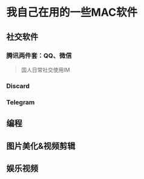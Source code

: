 # 我自己在用的一些MAC软件

## 社交软件

### 腾讯两件套：QQ、微信

> 国人日常社交使用IM

### Discard



### Telegram



## 编程





## 图片美化&视频剪辑





## 娱乐视频
